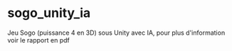 # sogo_unity_ia
Jeu Sogo (puissance 4 en 3D) sous Unity avec IA, pour plus d'information voir le rapport en pdf
